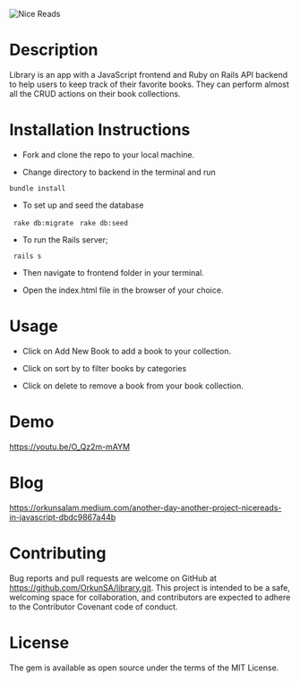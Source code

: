 ![Nice Reads](https://user-images.githubusercontent.com/63612622/110399162-f6ae2b00-803a-11eb-8fc3-d91767a2a78b.png)


# Description

Library is an app with a JavaScript frontend and Ruby on Rails API backend to help users to keep track of their favorite books. They can perform almost all the CRUD actions on their book collections.

# Installation Instructions

- Fork and clone the repo to your local machine.

- Change directory to backend in the terminal and run

`bundle install`

- To set up and seed the database

` rake db:migrate`
` rake db:seed`

- To run the Rails server;

` rails s`

- Then navigate to frontend folder in your terminal.

- Open the index.html file in the browser of your choice.

# Usage

- Click on Add New Book to add a book to your collection.

- Click on sort by to filter books by categories

- Click on delete to remove a book from your book collection.

# Demo

https://youtu.be/O_Qz2m-mAYM

# Blog

https://orkunsalam.medium.com/another-day-another-project-nicereads-in-javascript-dbdc9867a44b

# Contributing

Bug reports and pull requests are welcome on GitHub at https://github.com/OrkunSA/library.git. This project is intended to be a safe, welcoming space for collaboration, and contributors are expected to adhere to the Contributor Covenant code of conduct.

# License

The gem is available as open source under the terms of the MIT License.

